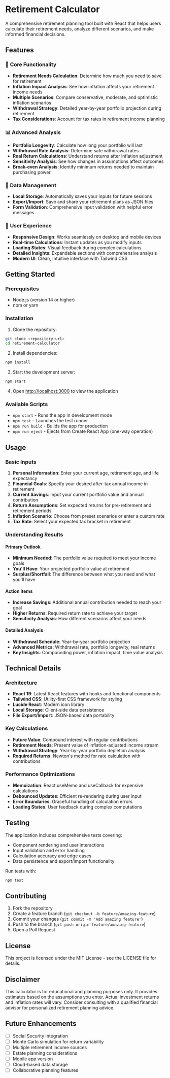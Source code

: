 # Retirement Calculator

A comprehensive retirement planning tool built with React that helps users calculate their retirement needs, analyze different scenarios, and make informed financial decisions.

## Features

### 🎯 **Core Functionality**
- **Retirement Needs Calculation**: Determine how much you need to save for retirement
- **Inflation Impact Analysis**: See how inflation affects your retirement income needs
- **Multiple Scenarios**: Compare conservative, moderate, and optimistic inflation scenarios
- **Withdrawal Strategy**: Detailed year-by-year portfolio projection during retirement
- **Tax Considerations**: Account for tax rates in retirement income planning

### 📊 **Advanced Analysis**
- **Portfolio Longevity**: Calculate how long your portfolio will last
- **Withdrawal Rate Analysis**: Determine safe withdrawal rates
- **Real Return Calculations**: Understand returns after inflation adjustment
- **Sensitivity Analysis**: See how changes in assumptions affect outcomes
- **Break-even Analysis**: Identify minimum returns needed to maintain purchasing power

### 💾 **Data Management**
- **Local Storage**: Automatically saves your inputs for future sessions
- **Export/Import**: Save and share your retirement plans as JSON files
- **Form Validation**: Comprehensive input validation with helpful error messages

### 🎨 **User Experience**
- **Responsive Design**: Works seamlessly on desktop and mobile devices
- **Real-time Calculations**: Instant updates as you modify inputs
- **Loading States**: Visual feedback during complex calculations
- **Detailed Insights**: Expandable sections with comprehensive analysis
- **Modern UI**: Clean, intuitive interface with Tailwind CSS

## Getting Started

### Prerequisites
- Node.js (version 14 or higher)
- npm or yarn

### Installation

1. Clone the repository:
```bash
git clone <repository-url>
cd retirement-calculator
```

2. Install dependencies:
```bash
npm install
```

3. Start the development server:
```bash
npm start
```

4. Open [http://localhost:3000](http://localhost:3000) to view the application

### Available Scripts

- `npm start` - Runs the app in development mode
- `npm test` - Launches the test runner
- `npm run build` - Builds the app for production
- `npm run eject` - Ejects from Create React App (one-way operation)

## Usage

### Basic Inputs
1. **Personal Information**: Enter your current age, retirement age, and life expectancy
2. **Financial Goals**: Specify your desired after-tax annual income in retirement
3. **Current Savings**: Input your current portfolio value and annual contribution
4. **Return Assumptions**: Set expected returns for pre-retirement and retirement periods
5. **Inflation Scenario**: Choose from preset scenarios or enter a custom rate
6. **Tax Rate**: Select your expected tax bracket in retirement

### Understanding Results

#### Primary Outlook
- **Minimum Needed**: The portfolio value required to meet your income goals
- **You'll Have**: Your projected portfolio value at retirement
- **Surplus/Shortfall**: The difference between what you need and what you'll have

#### Action Items
- **Increase Savings**: Additional annual contribution needed to reach your goal
- **Higher Returns**: Required return rate to achieve your target
- **Sensitivity Analysis**: How different scenarios affect your needs

#### Detailed Analysis
- **Withdrawal Schedule**: Year-by-year portfolio projection
- **Advanced Metrics**: Withdrawal rate, portfolio longevity, real returns
- **Key Insights**: Compounding power, inflation impact, time value analysis

## Technical Details

### Architecture
- **React 19**: Latest React features with hooks and functional components
- **Tailwind CSS**: Utility-first CSS framework for styling
- **Lucide React**: Modern icon library
- **Local Storage**: Client-side data persistence
- **File Export/Import**: JSON-based data portability

### Key Calculations
- **Future Value**: Compound interest with regular contributions
- **Retirement Needs**: Present value of inflation-adjusted income stream
- **Withdrawal Strategy**: Year-by-year portfolio depletion analysis
- **Required Returns**: Newton's method for rate calculation with contributions

### Performance Optimizations
- **Memoization**: React.useMemo and useCallback for expensive calculations
- **Debounced Updates**: Efficient re-rendering during user input
- **Error Boundaries**: Graceful handling of calculation errors
- **Loading States**: User feedback during complex computations

## Testing

The application includes comprehensive tests covering:
- Component rendering and user interactions
- Input validation and error handling
- Calculation accuracy and edge cases
- Data persistence and export/import functionality

Run tests with:
```bash
npm test
```

## Contributing

1. Fork the repository
2. Create a feature branch (`git checkout -b feature/amazing-feature`)
3. Commit your changes (`git commit -m 'Add amazing feature'`)
4. Push to the branch (`git push origin feature/amazing-feature`)
5. Open a Pull Request

## License

This project is licensed under the MIT License - see the LICENSE file for details.

## Disclaimer

This calculator is for educational and planning purposes only. It provides estimates based on the assumptions you enter. Actual investment returns and inflation rates will vary. Consider consulting with a qualified financial advisor for personalized retirement planning advice.

## Future Enhancements

- [ ] Social Security integration
- [ ] Monte Carlo simulation for return variability
- [ ] Multiple retirement income sources
- [ ] Estate planning considerations
- [ ] Mobile app version
- [ ] Cloud-based data storage
- [ ] Collaborative planning features
